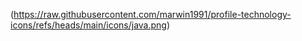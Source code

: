 (https://raw.githubusercontent.com/marwin1991/profile-technology-icons/refs/heads/main/icons/java.png)
